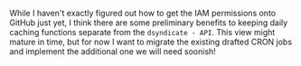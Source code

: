 While I haven't exactly figured out how to get the IAM permissions onto GitHub just yet, I think there are some preliminary benefits to keeping daily caching functions separate from the `dsyndicate - API`. This view might mature in time, but for now I want to migrate the existing drafted CRON jobs and implement the additional one we will need soonish!

